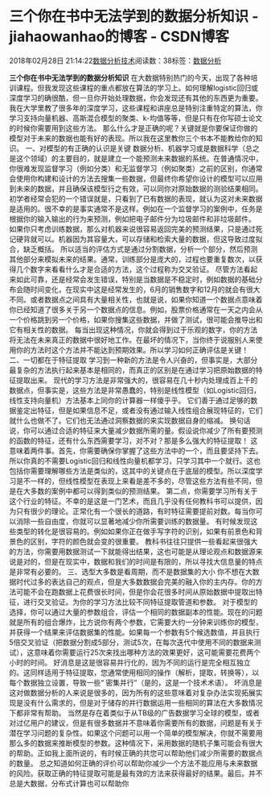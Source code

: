 
# 三个你在书中无法学到的数据分析知识 - jiahaowanhao的博客 - CSDN博客


2018年02月28日 21:14:22[数据分析技术](https://me.csdn.net/jiahaowanhao)阅读数：38标签：[数据分析																](https://so.csdn.net/so/search/s.do?q=数据分析&t=blog)


**三个你在书中无法学到的数据分析知识**
在大数据特别热门的今天，出现了各种培训课程。但我发现这些课程的重点都放在算法的学习上。如何理解logistic回归或深度学习的确很酷，但一旦你开始处理数据，你会发现还有其他的东西更为重要。
我在大学里教了很多年的深度学习，这些课程和讲座总是特别注重特定的算法，你学习支持向量机器、高斯混合模型的聚类、k-均值等等，但是只有在你写硕士论文的时候你需要用到这些方法。
那么什么才是正确的呢？关键就是你要保证你做的模型对于未来的数据也能有好的表现。所以我在这里教你三个书本不能教给你的知识。
一、对模型的有正确的认识是关键
数据分析、机器学习或是数据科学（总之是这个领域）的主要目的，就是建立一个能预测未来数据的系统。在普通情况中，你很难发现监督学习（例如分类）和无监督学习（例如聚类）之前的区别，你通常会使用你构建和设计的方法去搜集一些数据，但最终你希望你设计的模型可以应用到未来的数据，并且确保该模型行之有效，可以同你对原始数据的测验结果相同。
初学者经常会犯的一个错误就是，只看到了已有数据的表现，就认为这对未来数据是适用的。很不幸的是事实通常不是这样。例如在一个监督学习的案例中，任务是根据你的输入输出的行为来预测，例如把电子邮件分为垃圾邮件和非垃圾邮件。
如果你只考虑训练数据，那么对机器来说很容易返回完美的预测结果，只是通过死记硬背就可以。机器因为其容量大，可以存储和检索大量的数据，但这导致过度拟合，缺乏概括。
所以适当的评估方式是通过分割数据，分析一个部分，然后预测其他部分来模拟未来的结果。通常，训练部分是庞大的，过程也要重复数次，以获得几个数字来看看什么才是合适的方法，这个过程称为交叉验证。
尽管方法看起来如此可靠，还是经常会发生错误，特别是当数据是不稳定时，例如数据的基础分布会随时间变化，在现实中这是经常发生的，6月的销售数字和12月的就会有很大不同。或者数据点之间具有大量相关性，也就是说，如果你知道一个数据点意味着你已经知道了很多关于另一个数据点的信息。例如，股票价格通常在一天之内会从一个价格跳到另一个价格，如果你搜集这些数据，并做了测试，很可能会推导出和它有相关性的数据。
每当出现这种情况，你就会得到过于乐观的数字，你的方法将无法在未来真正的数据中很好地工作。在最坏的情况下，当你终于说服别人来使用你的方法时这个方法并不能达到预期效果。所以学习如何正确评估是关键！
二、一切都在于特征提取
学习到一种新的方法是令人兴奋的，但事实是，大部分最复杂的方法执行起来基本是相同的，而真正的区别是在通过学习把原始数据的特征提取出来。
现代的学习方法是非常强大的，很容易在几十秒内处理成百上千的数据点，但事实是，这些方法是非常愚蠢的，特别是线性模型（如Logistic回归，线性支持向量机）方法基本上同你的计算器一样傻乎乎。
它们善于通过足够的数据鉴定出特征，但是如果信息不足，或者没有通过输入线性组合展现特征的，它们就什么也做不了。它们也无法通过洞察数据的来实现数据自身的缩减。
换句话说，你可以通过合适的特征来大量减少数据所需的量。假设说你减少了所有要预测的函数的特征，还有什么东西需要学习，对不对？那是多么强大的特征提取！
这意味着两件事。首先，你需要确保你掌握了这些方法中的一个，而且要坚持下去。所以你真的不需要Logistic回归和线性向量机都学习，只学习其中一个就行。这也包括你需要理解哪些方法是类似的，这其中的关键点在于底层的模型。所以深度学习是不一样的，但线性模型在表现上来看是差不多的，尽管这些方法有些不同，但是在大多数的案例中都可以得到类似的预测结果。
第二点，你需要学习所有关于这个行业的特征。不幸的是这是一门艺术，而且几乎没有任何教科书可以提供，因为只有很少的理论。正常化有一个很长的道路，有时特征需要提前对数。每当你可以消除一些自由度，你就可以显著地减少你所需要训练的数据量。
有时候发现这些类型的转化是很容易的。例如如果你正在做手写字符的识别，如果有前景色和背景色的区别，字符的颜色就会变的很重要。
教科书往往只提供一些看起来很强大的方法，你需要用数据测试一下就能得出结果，这也可能是从理论观点和数据源来说是对的，但是在现实中，数据和我们的时间是有限的，所以寻找大信息量的特点是非常有必要的。
三、选型大多数是看周期，而不是数据集的大小
你不想在大数据时代过多的表达自己的观点，但是大多数数据会完美的融入你的主内存。你的方法可能不会在跑数据上花费很长时间，但是你会花很多时间从原始数据中提取出特征，进行交叉验证。为你的学习方法比较不同特征提取管道和参数。
对于模型的选择，你可以通过大量的参数组合，评估一个相同的数据副本的性能。现在的问题就是所有的组合爆炸，比方说你有两个参数，它需要大约一分钟来训练你的模型，并获得一个结果来评估数据集的性能。如果每一个参数有5个候选数值，并且执行5倍交叉验证（把数据分割成5部分，测试5次，在每次迭代中使用不同的数据来测试），这意味着你需要运行25次来找出哪种方法的效果更好，这可能需要花费两个小时的时间。
好消息是这是很容易并行化的，因为不同的运行是完全相互独立的。这同样适用于特征提取，您通常使用相同的操作（解析，提取，转换等），以每个数据独立设置，导致一些“ 密集并行”（是的，这是一个技术术语）。
坏消息是这对做数据分析的人来说是很多的，因为所有的这些意味着对复杂办法实现拓展实现是没有什么需求的，但是对于储存的并行数据运用一些相同的算法在大多数情况下都非常有帮助。
当然是存在着类似于从TB级的广告数据学习全球的模型，或者对过亿用户的建议，但是有很多数据并不意味着你需要所有的数据，问题是有关于潜在学习问题的复杂性。如果这个问题可以用一个简单的模型解决，你就不需要用那么多的数据来推断模型的参数。这种情况下，采用数据的随机子集可能会有很大的帮助。正如我上面所说的，有时候正确的共您可以帮助他们减少所需要的数据点的数量。
总之知道如何正确的评价可以帮助你减少一个方法不能应用与未来数据的风险。获取正确的特征提取可能是最有效的方法来获得最好的结果。最后。并不总是大数据，分布式计算也可以帮助你

